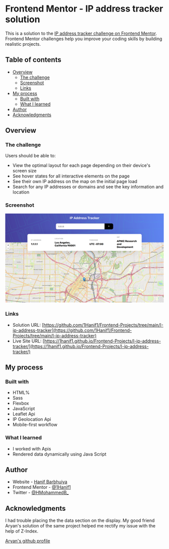 # Frontend Mentor - IP address tracker solution

This is a solution to the [IP address tracker challenge on Frontend Mentor](https://www.frontendmentor.io/challenges/ip-address-tracker-I8-0yYAH0). Frontend Mentor challenges help you improve your coding skills by building realistic projects.

## Table of contents

- [Overview](#overview)
  - [The challenge](#the-challenge)
  - [Screenshot](#screenshot)
  - [Links](#links)
- [My process](#my-process)
  - [Built with](#built-with)
  - [What I learned](#what-i-learned)
- [Author](#author)
- [Acknowledgments](#acknowledgments)

## Overview

### The challenge

Users should be able to:

- View the optimal layout for each page depending on their device's screen size
- See hover states for all interactive elements on the page
- See their own IP address on the map on the initial page load
- Search for any IP addresses or domains and see the key information and location

### Screenshot

![Screenshot](./screenshot.png)

### Links

- Solution URL: [https://github.com/1Hanif1/Frontend-Projects/tree/main/I-ip-address-tracker](https://github.com/1Hanif1/Frontend-Projects/tree/main/I-ip-address-tracker)
- Live Site URL: [https://1hanif1.github.io/Frontend-Projects/I-ip-address-tracker/](https://1hanif1.github.io/Frontend-Projects/I-ip-address-tracker/)

## My process

### Built with

- HTML%
- Sass
- Flexbox
- JavaScript
- Leaflet Api
- IP Geolocation Api
- Mobile-first workflow

### What I learned

- I worked with Apis
- Rendered data dynamically using Java Script

## Author

- Website - [Hanif Barbhuiya](https://bio.link/hanifmb)
- Frontend Mentor - [@1Hanif1](https://www.frontendmentor.io/profile/1Hanif1)
- Twitter - [@HMohammedB\_](https://twitter.com/HMohammedB_)

## Acknowledgments

I had trouble placing the the data section on the display. My good friend Aryan's solution of the same project helped me rectify my issue with the help of Z-Index.

[Aryan's github profile](https://github.com/Aryan2610)

